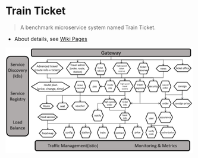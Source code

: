 
# Train Ticket

> A benchmark microservice system named Train Ticket.

* About details, see [Wiki Pages](https://github.com/FudanSELab/train-ticket/wiki) 

![architecture](./image/2.png)
